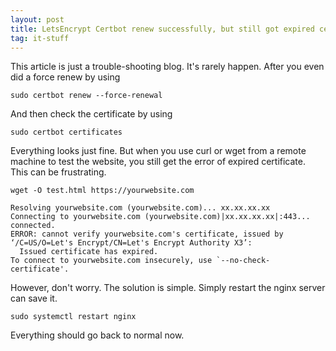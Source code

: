 ```yaml
---
layout: post
title: LetsEncrypt Certbot renew successfully, but still got expired certificate from client(browser, curl or wget) side, what's the problem?
tag: it-stuff
---
```


This article is just a trouble-shooting blog.
It's rarely happen. After you even did a force renew by using

```console
sudo certbot renew --force-renewal
```

And then check the certificate by using

```console
sudo certbot certificates
```

Everything looks just fine.
But when you use curl or wget from a remote machine to test the website, you still get the error of expired certificate. This can be frustrating.

```console
wget -O test.html https://yourwebsite.com

Resolving yourwebsite.com (yourwebsite.com)... xx.xx.xx.xx
Connecting to yourwebsite.com (yourwebsite.com)|xx.xx.xx.xx|:443... connected.
ERROR: cannot verify yourwebsite.com's certificate, issued by ‘/C=US/O=Let's Encrypt/CN=Let's Encrypt Authority X3’:
  Issued certificate has expired.
To connect to yourwebsite.com insecurely, use `--no-check-certificate'.
```

However, don't worry. The solution is simple. Simply restart the nginx server can save it.

```console
sudo systemctl restart nginx
```

Everything should go back to normal now.

